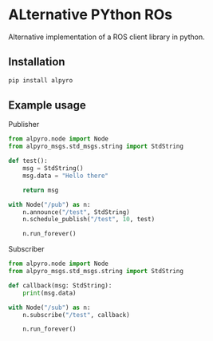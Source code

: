 # **AL**ternative **PY**thon **RO**s
Alternative implementation of a ROS client library in python.

## Installation
```bash
pip install alpyro
```

## Example usage
Publisher
```python
from alpyro.node import Node
from alpyro_msgs.std_msgs.string import StdString

def test():
    msg = StdString()
    msg.data = "Hello there"

    return msg

with Node("/pub") as n:
    n.announce("/test", StdString)
    n.schedule_publish("/test", 10, test)

    n.run_forever()
```

Subscriber
```python
from alpyro.node import Node
from alpyro_msgs.std_msgs.string import StdString

def callback(msg: StdString):
    print(msg.data)

with Node("/sub") as n:
    n.subscribe("/test", callback)

    n.run_forever()
```